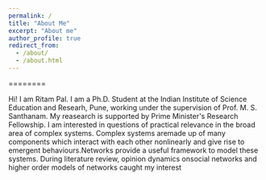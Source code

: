 ```yaml
---
permalink: /
title: "About Me"
excerpt: "About me"
author_profile: true
redirect_from: 
  - /about/
  - /about.html
---
```



========


Hi! I am Ritam Pal. I am a Ph.D. Student at the Indian Institute of Science Education and Researh, Pune, working under the supervision of Prof. M. S. Santhanam. My reasearch is supported by Prime Minister's Research Fellowship. I am interested in questions of practical relevance in the broad area of complex systems.  Complex systems aremade up of many components which interact with each other nonlinearly and give rise to emergent behaviours.Networks provide a useful framework to model these systems.  During literature review, opinion dynamics onsocial networks and higher order models of networks caught my interest 

